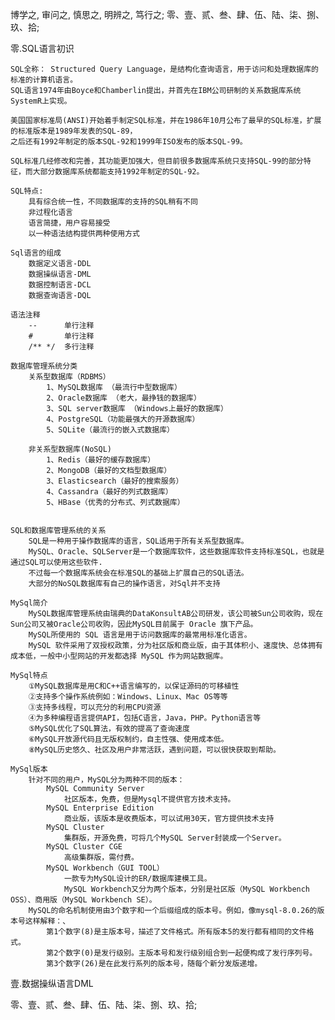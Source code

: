 博学之, 审问之, 慎思之, 明辨之, 笃行之;
零、壹、贰、叁、肆、伍、陆、柒、捌、玖、拾;



零.SQL语言初识

    SQL全称： Structured Query Language，是结构化查询语言，用于访问和处理数据库的标准的计算机语言。
    SQL语言1974年由Boyce和Chamberlin提出，并首先在IBM公司研制的关系数据库系统SystemR上实现。

    美国国家标准局(ANSI)开始着手制定SQL标准，并在1986年10月公布了最早的SQL标准，扩展的标准版本是1989年发表的SQL-89，
    之后还有1992年制定的版本SQL-92和1999年ISO发布的版本SQL-99。

    SQL标准几经修改和完善，其功能更加强大，但目前很多数据库系统只支持SQL-99的部分特征，而大部分数据库系统都能支持1992年制定的SQL-92。

    SQL特点:
        具有综合统一性，不同数据库的支持的SQL稍有不同
        非过程化语言
        语言简捷，用户容易接受
        以一种语法结构提供两种使用方式

    Sql语言的组成
        数据定义语言-DDL
        数据操纵语言-DML
        数据控制语言-DCL
        数据查询语言-DQL

    语法注释
        --      单行注释
        #       单行注释
        /** */  多行注释
    
    数据库管理系统分类
        关系型数据库（RDBMS）
            1、MySQL数据库 （最流行中型数据库）
            2、Oracle数据库 （老大，最挣钱的数据库）
            3、SQL server数据库 （Windows上最好的数据库）
            4、PostgreSQL（功能最强大的开源数据库）
            5、SQLite（最流行的嵌入式数据库）

        非关系型数据库(NoSQL)
            1、Redis（最好的缓存数据库）
            2、MongoDB（最好的文档型数据库）
            3、Elasticsearch（最好的搜索服务）
            4、Cassandra（最好的列式数据库）
            5、HBase（优秀的分布式、列式数据库）


    SQL和数据库管理系统的关系
        SQL是一种用于操作数据库的语言，SQL适用于所有关系型数据库。
        MySQL、Oracle、SQLServer是一个数据库软件，这些数据库软件支持标准SQL，也就是通过SQL可以使用这些软件.
        不过每一个数据库系统会在标准SQL的基础上扩展自己的SQL语法。
        大部分的NoSQL数据库有自己的操作语言，对Sql并不支持

    MySql简介
        MySQL数据库管理系统由瑞典的DataKonsultAB公司研发，该公司被Sun公司收购，现在Sun公司又被Oracle公司收购，因此MySQL目前属于 Oracle 旗下产品。
        MySQL所使用的 SQL 语言是用于访问数据库的最常用标准化语言。
        MySQL 软件采用了双授权政策，分为社区版和商业版，由于其体积小、速度快、总体拥有成本低，一般中小型网站的开发都选择 MySQL 作为网站数据库。

    MySql特点
        ①MySQL数据库是用C和C++语言编写的，以保证源码的可移植性
        ②支持多个操作系统例如：Windows、Linux、Mac OS等等
        ③支持多线程，可以充分的利用CPU资源
        ④为多种编程语言提供API，包括C语言，Java，PHP。Python语言等
        ⑤MySQL优化了SQL算法，有效的提高了查询速度
        ⑥MySQL开放源代码且无版权制约，自主性强、使用成本低。
        ⑧MySQL历史悠久、社区及用户非常活跃，遇到问题，可以很快获取到帮助。

    MySql版本
        针对不同的用户，MySQL分为两种不同的版本：
            MySQL Community Server
                社区版本，免费，但是Mysql不提供官方技术支持。
            MySQL Enterprise Edition
                商业版，该版本是收费版本，可以试用30天，官方提供技术支持
            MySQL Cluster 
                集群版，开源免费，可将几个MySQL Server封装成一个Server。
            MySQL Cluster CGE 
                高级集群版，需付费。
            MySQL Workbench（GUI TOOL）
                一款专为MySQL设计的ER/数据库建模工具。
                MySQL Workbench又分为两个版本，分别是社区版（MySQL Workbench OSS）、商用版（MySQL Workbench SE）。
        MySQL的命名机制使用由3个数字和一个后缀组成的版本号。例如，像mysql-8.0.26的版本号这样解释：、
            第1个数字(8)是主版本号，描述了文件格式。所有版本5的发行都有相同的文件格式。
            第2个数字(0)是发行级别。主版本号和发行级别组合到一起便构成了发行序列号。
            第3个数字(26)是在此发行系列的版本号，随每个新分发版递增。




壹.数据操纵语言DML

    











零、壹、贰、叁、肆、伍、陆、柒、捌、玖、拾;
